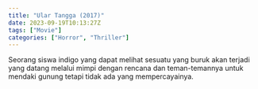 ```yaml
---
title: "Ular Tangga (2017)"
date: 2023-09-19T10:13:27Z
tags: ["Movie"]
categories: ["Horror", "Thriller"]
---
```


Seorang siswa indigo yang dapat melihat sesuatu yang buruk akan terjadi yang datang melalui mimpi dengan rencana dan teman-temannya untuk mendaki gunung tetapi tidak ada yang mempercayainya.

<mux-player stream-type="on-demand"
  src="https://kp3d-my.sharepoint.com/personal/ryoo_kp3d_onmicrosoft_com/_layouts/15/download.aspx?share=EUwsNXHD9mlLpi0qPNkLZ8sBNbuHfjDU33ZXehxbBuxb4w" metadata-video-title="Ular Tangga (2017)" prefer-playback="mse" controls>
  </mux-player>
  
  
  <script src="https://cdn.jsdelivr.net/npm/@mux/mux-player"></script>
  
 <script id="oRSdYl7asVupKVcN5e3qg96Q00Zz02rtBe17USq9DqKgA" type="application/ld+json">
 {
  "@context": "https://schema.org/",
  "@type": "VideoObject",
  "name": "Ular Tangga (2017)",
  "contentUrl": "https://stream.mux.com/oRSdYl7asVupKVcN5e3qg96Q00Zz02rtBe17USq9DqKgA.m3u8",
  "thumbnailUrl": "https://www.themoviedb.org/t/p/original/iVPdh8wPbj4Lv5vaEdpxlq7RbZn.jpg?width=314&fit_mode=preserve&time=25",
  "uploadDate": "2023-09-19T10:13:27Z",
}

</script
